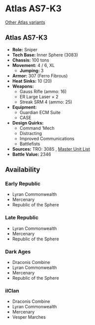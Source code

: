 # Atlas AS7-K3 

[Other Atlas variants](../atlas.md) 

## Atlas AS7-K3 

- **Role:** Sniper 
- **Tech Base:** Inner Sphere (3083) 
- **Chassis:** 100 tons 
- **Movement:** 4 / 6, XL 
  - **Jumping:** 3 
- **Armor:** 307 (Ferro Fibrous) 
- **Heat Sinks:** 10 (20) 
- **Weapons:** 
  - Gauss Rifle (ammo: 16) 
  - ER Large Laser × 2 
  - Streak SRM 4 (ammo: 25) 
- **Equipment:** 
  - Guardian ECM Suite 
  - CASE 
- **Design Quirks:** 
  - Command ’Mech 
  - Distracting 
  - Improved Communications 
  - Battlefists 
- **Sources:** TRO: 3085 , [Master Unit List](http://masterunitlist.info/Unit/Details/146) 
- **Battle Value:** 2346 

## Availability 

### Early Republic 

- Lyran Commonwealth 
- Mercenary 
- Republic of the Sphere 

### Late Republic 

- Lyran Commonwealth 
- Mercenary 
- Republic of the Sphere 

### Dark Ages 

- Draconis Combine 
- Lyran Commonwealth 
- Mercenary 
- Republic of the Sphere 

### ilClan 

- Draconis Combine 
- Lyran Commonwealth 
- Mercenary 
- Vesper Marches 

